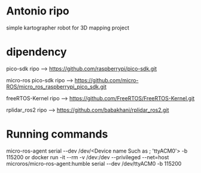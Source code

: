 # Antonio ripo
simple kartographer robot for 3D mapping project

# dipendency
pico-sdk ripo --> https://github.com/raspberrypi/pico-sdk.git

micro-ros pico-sdk ripo --> https://github.com/micro-ROS/micro_ros_raspberrypi_pico_sdk.git

freeRTOS-Kernel ripo --> https://github.com/FreeRTOS/FreeRTOS-Kernel.git

rplidar_ros2 ripo --> https://github.com/babakhani/rplidar_ros2.git

# Running commands
micro-ros-agent serial --dev /dev/<Device name Such as ; 'ttyACM0'> -b 115200
or docker run -it --rm -v /dev:/dev --privileged --net=host microros/micro-ros-agent:humble serial --dev /dev/ttyACM0 -b 115200
